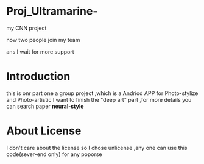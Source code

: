 # Proj_Ultramarine-
my CNN project

now two people join my team

ans I wait for more support
# Introduction
this is onr part one a group project
,which is a Andriod APP for Photo-stylize and Photo-artistic 
I want to finish the "deep art" part ,for more details you can search paper **neural-style**
# About License
I don't care about the license so I chose unlicense ,any one can use this code(sever-end only) for any poporse 
